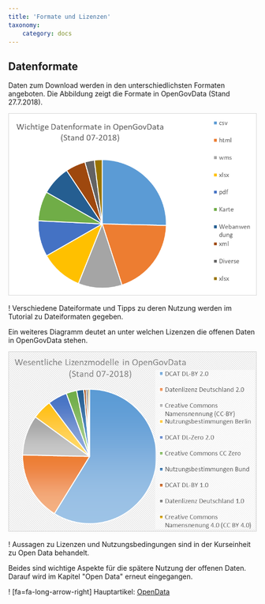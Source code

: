 ```yaml
---
title: 'Formate und Lizenzen'
taxonomy:
    category: docs
---
```


## Datenformate

Daten zum Download werden in den unterschiedlichsten Formaten angeboten. Die Abbildung zeigt die Formate in OpenGovData (Stand 27.7.2018). 

![](OGDFormate.png?resize=300&classes=caption "Gängige Datenformate")

! Verschiedene Dateiformate und Tipps zu deren Nutzung werden im Tutorial zu Dateiformaten gegeben.

Ein weiteres Diagramm deutet an unter welchen Lizenzen die offenen Daten in OpenGovData stehen. 

![](OGDLizenzen.png?resize=300&classes=caption "Gängige Lizenzen")

! Aussagen zu Lizenzen und Nutzungsbedingungen sind in der Kurseinheit zu Open Data behandelt. 

Beides sind wichtige Aspekte für die spätere Nutzung der offenen Daten. Darauf wird im Kapitel "Open Data" erneut eingegangen.

! [fa=fa-long-arrow-right] Hauptartikel: [OpenData](/opendata)